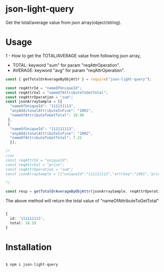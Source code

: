# json-light-query

Get the total/average value from json array(object/string).

# Usage

1 - How to get the TOTAL/AVERAGE value from following json array, 
- TOTAL: keyword "sum" for param "reqAttrOperation".
- AVERAGE: keyword "avg" for param "reqAttrOperation".

```ts
const { getTotalOrAverageByObjAttr } = require("json-light-query");

const reqAttrId = "nameOfUniqueId";
const reqAttrVal = "nameOfAttributeToGetTotal";
const reqAttrOperation = "sum";
const jsonArraySample = [{
  "nameOfUniqueId": "111111113",
  "anyAdditonalAttributeIsFine": "1001",
  "nameOfAttributeToGetTotal": 10.98
 },
 {
  "nameOfUniqueId": "111111113",
  "anyAdditonalAttributeIsFine": "1002",
  "nameOfAttributeToGetTotal": 7.21
  }];

/* 
//or 
const reqAttrId = "uniqueId";
const reqAttrVal = "price";
const reqAttrOperation = "sum";
const jsonArraySample ='[{"uniqueId":"111111113","attrSeq":"1001","price":10.98},{"uniqueId":"111111113","attrSeq":"1002","price":7.21}]';

*/

const resp = getTotalOrAverageByObjAttr(jsonArraySample, reqAttrOperation, reqAttrId, reqAttrVal, false);

```

The above method will return the total value of "nameOfAttributeToGetTotal"

```ts

{
  id: '111111113',
  total: 18.19
} 

```


# Installation

```ts

$ npm i json-light-query

```
